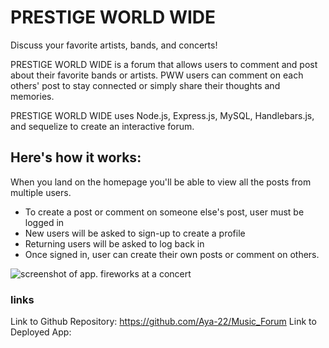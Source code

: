 # PRESTIGE WORLD WIDE
Discuss your favorite artists, bands, and concerts!

PRESTIGE WORLD WIDE is a forum that allows users to comment and post about their favorite bands or artists. PWW users can comment on each others' post to stay connected or simply share their thoughts and memories.  

PRESTIGE WORLD WIDE uses Node.js, Express.js, MySQL, Handlebars.js, and sequelize to create an interactive forum. 

## Here's how it works:

When you land on the homepage you'll be able to view all the posts from multiple users. 
* To create a post or comment on someone else's post, user must be logged in
* New users will be asked to sign-up to create a profile
* Returning users will be asked to log back in 
* Once signed in, user can create their own posts or comment on others.

![screenshot of app. fireworks at a concert](~/Desktop/Development/Project_2/Music_Forum/assets)

### links

Link to Github Repository: https://github.com/Aya-22/Music_Forum
Link to Deployed App: 